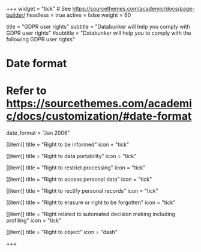+++
widget = "tick"  # See https://sourcethemes.com/academic/docs/page-builder/
headless = true
active = false
weight = 60

title = "GDPR user rights"
subtitle = "Databunker will help you comply with GDPR user rights"
#subtitle = "Databunker will help you to comply with the following GDPR user rights"

# Date format
#   Refer to https://sourcethemes.com/academic/docs/customization/#date-format
date_format = "Jan 2006"


[[item]]
  title = "Right to be informed"
  icon = "tick"

[[item]]
  title = "Right to data portability"
  icon = "tick"

[[item]]
  title = "Right to restrict processing"
  icon = "tick"

[[item]]
  title = "Right to access personal data"
  icon = "tick"

[[item]]
  title = "Right to rectify personal records"
  icon = "tick"

[[item]]
  title = "Right to erasure or right to be forgotten"
  icon = "tick"

[[item]]
  title = "Right related to automated decision making including profiling"
  icon = "tick"

[[item]]
  title = "Right to object"
  icon = "dash"

+++
